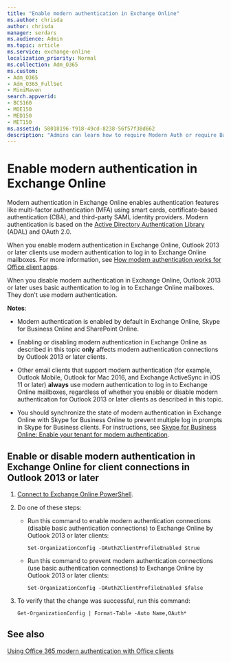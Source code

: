 ```yaml
---
title: "Enable modern authentication in Exchange Online"
ms.author: chrisda
author: chrisda
manager: serdars
ms.audience: Admin
ms.topic: article
ms.service: exchange-online
localization_priority: Normal
ms.collection: Adm_O365
ms.custom:
- Adm_O365
- Adm_O365_FullSet
- MiniMaven
search.appverid:
- BCS160
- MOE150
- MED150
- MET150
ms.assetid: 58018196-f918-49cd-8238-56f57f38d662
description: "Admins can learn how to require Modern Auth or require Basic Auth for connections to Exchange Online by Outlook 2013 or later."
---
```


# Enable modern authentication in Exchange Online

Modern authentication in Exchange Online enables authentication features like multi-factor authentication (MFA) using smart cards, certificate-based authentication (CBA), and third-party SAML identity providers. Modern authentication is based on the [Active Directory Authentication Library](https://go.microsoft.com/fwlink/p/?LinkId=717281) (ADAL) and OAuth 2.0.

When you enable modern authentication in Exchange Online, Outlook 2013 or later clients use modern authentication to log in to Exchange Online mailboxes. For more information, see [How modern authentication works for Office client apps](https://support.office.com/article/e4c45989-4b1a-462e-a81b-2a13191cf517).

When you disable modern authentication in Exchange Online, Outlook 2013 or later uses basic authentication to log in to Exchange Online mailboxes. They don't use modern authentication.

 **Notes**:

- Modern authentication is enabled by default in Exchange Online, Skype for Business Online and SharePoint Online.

- Enabling or disabling modern authentication in Exchange Online as described in this topic **only** affects modern authentication connections by Outlook 2013 or later clients.

- Other email clients that support modern authentication (for example, Outlook Mobile, Outlook for Mac 2016, and Exchange ActiveSync in iOS 11 or later) **always** use modern authentication to log in to Exchange Online mailboxes, regardless of whether you enable or disable modern authentication for Outlook 2013 or later clients as described in this topic.

- You should synchronize the state of modern authentication in Exchange Online with Skype for Business Online to prevent multiple log in prompts in Skype for Business clients. For instructions, see [Skype for Business Online: Enable your tenant for modern authentication](https://aka.ms/SkypeModernAuth).

## Enable or disable modern authentication in Exchange Online for client connections in Outlook 2013 or later

1. [Connect to Exchange Online PowerShell](https://go.microsoft.com/fwlink/p/?LinkID=534121).

2. Do one of these steps:

   - Run this command to enable modern authentication connections (disable basic authentication connections) to Exchange Online by Outlook 2013 or later clients:

     ```
     Set-OrganizationConfig -OAuth2ClientProfileEnabled $true
     ```

   - Run this command to prevent modern authentication connections (use basic authentication connections) to Exchange Online by Outlook 2013 or later clients:

     ```
     Set-OrganizationConfig -OAuth2ClientProfileEnabled $false
     ```

3. To verify that the change was successful, run this command:

     ```
     Get-OrganizationConfig | Format-Table -Auto Name,OAuth*
     ```

## See also

[Using Office 365 modern authentication with Office clients](https://support.office.com/article/776c0036-66fd-41cb-8928-5495c0f9168a)
